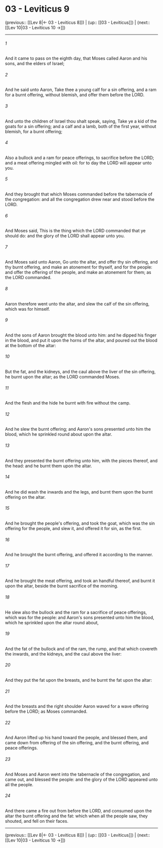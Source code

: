 # 03 - Leviticus 9

(previous:: [[Lev 8|← 03 - Leviticus 8]]) | (up:: [[03 - Leviticus]]) | (next:: [[Lev 10|03 - Leviticus 10 →]])

***


###### 1 
And it came to pass on the eighth day, that Moses called Aaron and his sons, and the elders of Israel; 

###### 2 
And he said unto Aaron, Take thee a young calf for a sin offering, and a ram for a burnt offering, without blemish, and offer them before the LORD. 

###### 3 
And unto the children of Israel thou shalt speak, saying, Take ye a kid of the goats for a sin offering; and a calf and a lamb, both of the first year, without blemish, for a burnt offering; 

###### 4 
Also a bullock and a ram for peace offerings, to sacrifice before the LORD; and a meat offering mingled with oil: for to day the LORD will appear unto you. 

###### 5 
And they brought that which Moses commanded before the tabernacle of the congregation: and all the congregation drew near and stood before the LORD. 

###### 6 
And Moses said, This is the thing which the LORD commanded that ye should do: and the glory of the LORD shall appear unto you. 

###### 7 
And Moses said unto Aaron, Go unto the altar, and offer thy sin offering, and thy burnt offering, and make an atonement for thyself, and for the people: and offer the offering of the people, and make an atonement for them; as the LORD commanded. 

###### 8 
Aaron therefore went unto the altar, and slew the calf of the sin offering, which was for himself. 

###### 9 
And the sons of Aaron brought the blood unto him: and he dipped his finger in the blood, and put it upon the horns of the altar, and poured out the blood at the bottom of the altar: 

###### 10 
But the fat, and the kidneys, and the caul above the liver of the sin offering, he burnt upon the altar; as the LORD commanded Moses. 

###### 11 
And the flesh and the hide he burnt with fire without the camp. 

###### 12 
And he slew the burnt offering; and Aaron's sons presented unto him the blood, which he sprinkled round about upon the altar. 

###### 13 
And they presented the burnt offering unto him, with the pieces thereof, and the head: and he burnt them upon the altar. 

###### 14 
And he did wash the inwards and the legs, and burnt them upon the burnt offering on the altar. 

###### 15 
And he brought the people's offering, and took the goat, which was the sin offering for the people, and slew it, and offered it for sin, as the first. 

###### 16 
And he brought the burnt offering, and offered it according to the manner. 

###### 17 
And he brought the meat offering, and took an handful thereof, and burnt it upon the altar, beside the burnt sacrifice of the morning. 

###### 18 
He slew also the bullock and the ram for a sacrifice of peace offerings, which was for the people: and Aaron's sons presented unto him the blood, which he sprinkled upon the altar round about, 

###### 19 
And the fat of the bullock and of the ram, the rump, and that which covereth the inwards, and the kidneys, and the caul above the liver: 

###### 20 
And they put the fat upon the breasts, and he burnt the fat upon the altar: 

###### 21 
And the breasts and the right shoulder Aaron waved for a wave offering before the LORD; as Moses commanded. 

###### 22 
And Aaron lifted up his hand toward the people, and blessed them, and came down from offering of the sin offering, and the burnt offering, and peace offerings. 

###### 23 
And Moses and Aaron went into the tabernacle of the congregation, and came out, and blessed the people: and the glory of the LORD appeared unto all the people. 

###### 24 
And there came a fire out from before the LORD, and consumed upon the altar the burnt offering and the fat: which when all the people saw, they shouted, and fell on their faces.

***

(previous:: [[Lev 8|← 03 - Leviticus 8]]) | (up:: [[03 - Leviticus]]) | (next:: [[Lev 10|03 - Leviticus 10 →]])
